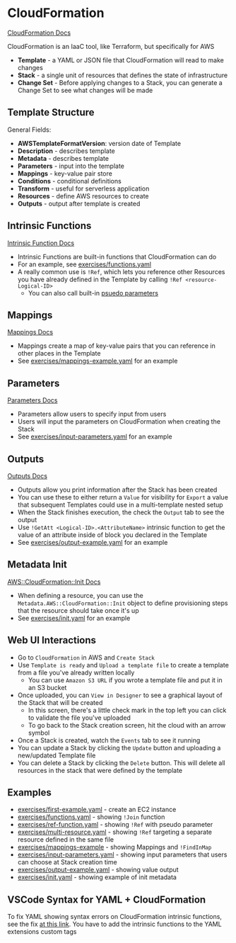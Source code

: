 # CloudFormation

[CloudFormation Docs](https://docs.aws.amazon.com/cloudformation/index.html)

CloudFormation is an IaaC tool, like Terraform, but specifically for AWS

- **Template** - a YAML or JSON file that CloudFormation will read to make changes
- **Stack** - a single unit of resources that defines the state of infrastructure
- **Change Set** - Before applying changes to a Stack, you can generate a Change Set to see what changes will be made

## Template Structure

General Fields:

- **AWSTemplateFormatVersion**: version date of Template
- **Description** - describes template
- **Metadata** - describes template
- **Parameters** - input into the template
- **Mappings** - key-value pair store
- **Conditions** - conditional definitions
- **Transform** - useful for serverless application 
- **Resources** - define AWS resources to create
- **Outputs** - output after template is created

## Intrinsic Functions

[Intrinsic Function Docs](https://docs.aws.amazon.com/AWSCloudFormation/latest/UserGuide/intrinsic-function-reference.html)

- Intrinsic Functions are built-in functions that CloudFormation can do
- For an example, see [exercises/functions.yaml](exercises/functions.yaml)
- A really common use is `!Ref`, which lets you reference other Resources you have already defined in the Template by calling `!Ref <resource-Logical-ID>`
  - You can also call built-in [psuedo parameters](https://docs.aws.amazon.com/AWSCloudFormation/latest/UserGuide/pseudo-parameter-reference.html)

## Mappings

[Mappings Docs](https://docs.aws.amazon.com/AWSCloudFormation/latest/UserGuide/mappings-section-structure.html)

- Mappings create a map of key-value pairs that you can reference in other places in the Template
- See [exercises/mappings-example.yaml](exercises/mappings-example.yaml) for an example

## Parameters

[Parameters Docs](https://docs.aws.amazon.com/AWSCloudFormation/latest/UserGuide/parameters-section-structure.html)

- Parameters allow users to specify input from users
- Users will input the parameters on CloudFormation when creating the Stack
- See [exercises/input-parameters.yaml](exercises/input-parameters.yaml) for an example

## Outputs

[Outputs Docs](https://docs.aws.amazon.com/AWSCloudFormation/latest/UserGuide/outputs-section-structure.html)

- Outputs allow you print information after the Stack has been created
- You can use these to either return a `Value` for visibility for `Export` a value that subsequent Templates could use in a multi-template nested setup
- When the Stack finishes execution, the check the `Output` tab to see the output
- Use `!GetAtt <Logical-ID>.<AttributeName>` intrinsic function to get the value of an attribute inside of block you declared in the Template
- See [exercises/output-example.yaml](exercises/output-example.yaml) for an example

## Metadata Init

[AWS::CloudFormation::Init Docs](https://docs.aws.amazon.com/AWSCloudFormation/latest/UserGuide/aws-resource-init.html)

- When defining a resource, you can use the `Metadata.AWS::CloudFormation::Init` object to define provisioning steps that the resource should take once it's up
- See [exercises/init.yaml](exercises/init.yaml) for an example

## Web UI Interactions

- Go to `CloudFormation` in AWS and `Create Stack`
- Use `Template is ready` and `Upload a template file` to create a template from a file you've already written locally
  - You can use `Amazon S3 URL` if you wrote a template file and put it in an S3 bucket
- Once uploaded, you can `View in Designer` to see a graphical layout of the Stack that will be created
  - In this screen, there's a little check mark in the top left you can click to validate the file you've uploaded
  - To go back to the Stack creation screen, hit the cloud with an arrow symbol
- Once a Stack is created, watch  the `Events` tab to see it running
- You can update a Stack by clicking the `Update` button and uploading a new/updated Template file
- You can delete a Stack by clicking the `Delete` button. This will delete all resources in the stack that were defined by the template

## Examples

- [exercises/first-example.yaml](exercises/first-example.yaml) - create an EC2 instance
- [exercises/functions.yaml](exercises/functions.yaml) - showing `!Join` function
- [exercises/ref-function.yaml](exercises/ref-function.yaml) - showing `!Ref` with pseudo parameter
- [exercises/multi-resource.yaml](exercises/multi-resource.yaml) - showing `!Ref` targeting a separate resource defined in the same file
- [exercises/mappings-example](exercises/mappings-example.yaml) - showing Mappings and `!FindInMap`
- [exercises/input-parameters.yaml](exercises/input-parameters.yaml) - showing input parameters that users can choose at Stack creation time
- [exercises/output-example.yaml](exercises/output-example.yaml) - showing value output
- [exercises/init.yaml](exercises/init.yaml) - showing example of init metadata

## VSCode Syntax for YAML + CloudFormation

To fix YAML showing syntax errors on CloudFormation intrinsic functions, see the fix [at this link](https://github.com/redhat-developer/yaml-language-server/issues/77#issuecomment-511768680). You have to add the intrinsic functions to the YAML extensions custom tags
